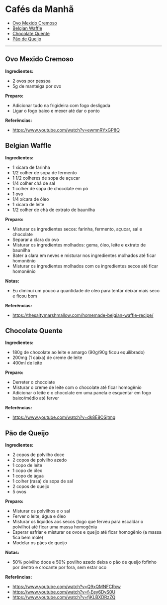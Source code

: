 # Cafés da Manhã

<!-- START doctoc generated TOC please keep comment here to allow auto update -->
<!-- DON'T EDIT THIS SECTION, INSTEAD RE-RUN doctoc TO UPDATE -->


- [Ovo Mexido Cremoso](#ovo-mexido-cremoso)
- [Belgian Waffle](#belgian-waffle)
- [Chocolate Quente](#chocolate-quente)
- [Pão de Queijo](#p%C3%A3o-de-queijo)

<!-- END doctoc generated TOC please keep comment here to allow auto update -->

---

## Ovo Mexido Cremoso

**Ingredientes:**

- 2 ovos por pessoa
- 5g de manteiga por ovo

**Preparo:**

- Adicionar tudo na frigideira com fogo desligada
- Ligar o fogo baixo e mexer até dar o ponto

**Referências:**

- https://www.youtube.com/watch?v=ewmnRYxGP8Q


## Belgian Waffle

**Ingredientes:**

- 1 xícara de farinha
- 1/2 colher de sopa de fermento
- 1 1/2 colheres de sopa de açucar
- 1/4 colher chá de sal
- 1 colher de sopa de chocolate em pó
- 1 ovo
- 1/4 xícara de óleo
- 1 xícara de leite
- 1/2 colher de chá de extrato de baunilha

**Preparo:**

- Misturar os ingredientes secos: farinha, fermento, açucar, sal e chocolate
- Separar a clara do ovo
- Misturar os ingredientes molhados: gema, óleo, leite e extrato de baunilha
- Bater a clara em neves e misturar nos ingredientes molhados até ficar homonênio
- Misturar os ingredientes molhados com os ingredientes secos até ficar homonênio

**Notas:**

- Eu diminui um pouco a quantidade de oleo para tentar deixar mais seco e ficou bom

**Referências:**

- https://thesaltymarshmallow.com/homemade-belgian-waffle-recipe/


## Chocolate Quente

**Ingredientes:**

- 180g de chocolate ao leite e amargo (90g/90g ficou equilibrado)
- 200mg (1 caixa) de creme de leite
- 400ml de leite

**Preparo:**

- Derreter o chocolate
- Misturar o creme de leite com o chocolate até ficar homogênio
- Adicionar o leite e o chocolate em uma panela e esquentar em fogo baixo/médio até ferver

**Referências:**

- https://www.youtube.com/watch?v=dk8E8OSjtmg


## Pão de Queijo

**Ingredientes:**

- 2 copos de polvilho doce
- 2 copos de polvilho azedo
- 1 copo de leite
- 1 copo de óleo
- 1 copo de água
- 1 colher (rasa) de sopa de sal
- 2 copos de queijo
- 5 ovos

**Preparo:**

- Misturar os polvilhos e o sal
- Ferver o leite, água e óleo
- Misturar os liquidos aos secos (logo que ferveu para escaldar o polvilho) até ficar uma massa homogênia
- Esperar esfriar e misturar os ovos e queijo até ficar homogênio (a massa fica bem mole)
- Modelar os pães de queijo

**Notas:**

- 50% polvilho doce e 50% povilho azedo deixa o pão de queijo fofinho por dentro e crocante por fora, sem estar oco

**Referências:**

- https://www.youtube.com/watch?v=Q9xQMNFCRxw
- https://www.youtube.com/watch?v=f-Eey6DyS0U
- https://www.youtube.com/watch?v=fjKLBXDRzZQ

